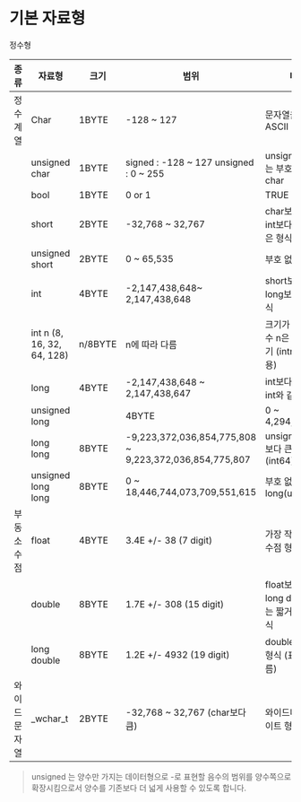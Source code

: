 # 기본 자료형

 정수형

종류 | 자료형 | 크기 | 범위 | 내용
--|--|--|--|--
정수계열 | Char |1BYTE |-128 ~ 127  |문자열을 표현, ASCII
||unsigned char|1BYTE| signed : -128 ~ 127 unsigned : 0 ~ 255 | unsigned char는 부호 없는 char
||bool|1BYTE|0 or 1|TRUE or FALSE
||short|2BYTE|-32,768 ~ 32,767|char보다 크거나 int보다 짧거나 같은 형식
||unsigned short|2BYTE |0 ~ 65,535|부호 없는 short
||int|4BYTE|-2,147,438,648~ 2,147,438,648|short보다 크고 long보다 작은 형식
||int n (8, 16, 32, 64, 128)|n/8BYTE|n에 따라 다름|크기가 지정된 정수 n은 변수의 크기 (intn은 MS 전용)
||long|4BYTE|-2,147,438,648 ~ 2,147,438,647|int보다 크거나 int와 같은 형식
||unsigned long||4BYTE|0 ~ 4,294,877,296|부호 없는 long
||long long |8BYTE|-9,223,372,036,854,775,808 ~ 9,223,372,036,854,775,807|unsigned long보다 큰 형식(int64)
||unsigned long long|8BYTE|0 ~ 18,446,744,073,709,551,615|부호 없는 long long(uint64)
|부동 소수점|float|4BYTE|3.4E +/- 38 (7 digit)|가장 작은 부동소수점 형식
||double|8BYTE|1.7E +/- 308 (15 digit)|float보다 크고 long double과는 짧거나 같은 형식
||long double|8BYTE|1.2E +/- 4932 (19 digit)|double과 같은 형식 (표현은 다름)
|와이드 문자열|_wchar_t|2BYTE|-32,768 ~ 32,767 (char보다 큼)|와이드나 멀티바이트 형식을 지정 

>unsigned 는 양수만 가지는 데이터형으로 -로 표현할 음수의 범위를 양수쪽으로 확장시킴으로서 양수를 기존보다 더 넓게 사용할 수 있도록 합니다.